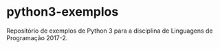 # python3-exemplos
Repositório de exemplos de Python 3 para a disciplina de Linguagens de Programação 2017-2.
